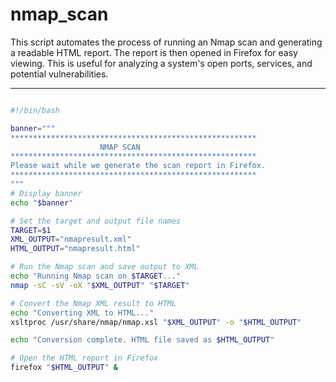 # nmap_scan

This script automates the process of running an Nmap scan and generating a readable HTML report. The report is then opened in Firefox for easy viewing. This is useful for analyzing a system's open ports, services, and potential vulnerabilities.

---

```bash

#!/bin/bash

banner=""" 
*******************************************************
                    NMAP SCAN 
*******************************************************
Please wait while we generate the scan report in Firefox.
*******************************************************
"""
# Display banner
echo "$banner"

# Set the target and output file names
TARGET=$1
XML_OUTPUT="nmapresult.xml"
HTML_OUTPUT="nmapresult.html"

# Run the Nmap scan and save output to XML
echo "Running Nmap scan on $TARGET..."
nmap -sC -sV -oX "$XML_OUTPUT" "$TARGET"

# Convert the Nmap XML result to HTML
echo "Converting XML to HTML..."
xsltproc /usr/share/nmap/nmap.xsl "$XML_OUTPUT" -o "$HTML_OUTPUT"

echo "Conversion complete. HTML file saved as $HTML_OUTPUT"

# Open the HTML report in Firefox
firefox "$HTML_OUTPUT" &

